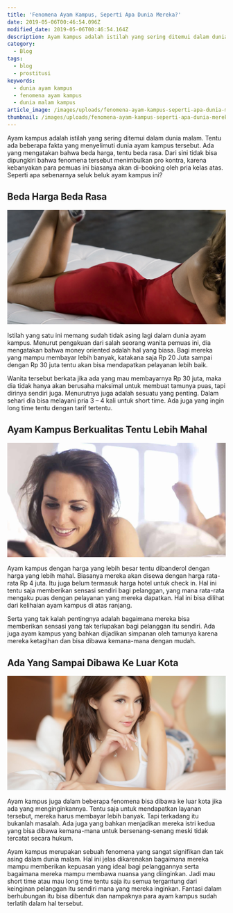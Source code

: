 ```yaml
---
title: 'Fenomena Ayam Kampus, Seperti Apa Dunia Mereka?'
date: 2019-05-06T00:46:54.096Z
modified_date: 2019-05-06T00:46:54.164Z
description: Ayam kampus adalah istilah yang sering ditemui dalam dunia malam. Tentu ada beberapa fakta yang menyelimuti dunia ayam kampus tersebut.
category:
  - Blog
tags:
  - blog
  - prostitusi
keywords:
  - dunia ayam kampus
  - fenomena ayam kampus
  - dunia malam kampus
article_image: /images/uploads/fenomena-ayam-kampus-seperti-apa-dunia-mereka-3.jpg
thumbnail: /images/uploads/fenomena-ayam-kampus-seperti-apa-dunia-mereka-3-thumb.jpg
---
```

Ayam kampus adalah istilah yang sering ditemui dalam dunia malam. Tentu ada beberapa fakta yang menyelimuti dunia ayam kampus tersebut. Ada yang mengatakan bahwa beda harga, tentu beda rasa. Dari sini tidak bisa dipungkiri bahwa fenomena tersebut menimbulkan pro kontra, karena kebanyakan para pemuas ini biasanya akan di-booking oleh pria kelas atas. Seperti apa sebenarnya seluk beluk ayam kampus ini?



## Beda Harga Beda Rasa

![Fenomena Ayam Kampus, Seperti Apa Dunia Mereka?](/images/uploads/fenomena-ayam-kampus-seperti-apa-dunia-mereka-3.jpg)

Istilah yang satu ini memang sudah tidak asing lagi dalam dunia ayam kampus. Menurut pengakuan dari salah seorang wanita pemuas ini, dia mengatakan bahwa money oriented adalah hal yang biasa. Bagi mereka yang mampu membayar lebih banyak, katakana saja Rp 20 Juta sampai dengan Rp 30 juta tentu akan bisa mendapatkan pelayanan lebih baik.

Wanita tersebut berkata jika ada yang mau membayarnya Rp 30 juta, maka dia tidak hanya akan berusaha maksimal untuk membuat tamunya puas, tapi dirinya sendiri juga. Menurutnya  juga adalah sesuatu yang penting. Dalam sehari dia bisa melayani pria 3 – 4 kali untuk short time. Ada juga yang ingin long time tentu dengan tarif tertentu.



## Ayam Kampus Berkualitas Tentu Lebih Mahal

![Fenomena Ayam Kampus, Seperti Apa Dunia Mereka?](/images/uploads/fenomena-ayam-kampus-seperti-apa-dunia-mereka-2.jpg)

Ayam kampus dengan harga yang lebih besar tentu dibanderol dengan harga yang lebih mahal. Biasanya mereka akan disewa dengan harga rata-rata Rp 4 juta. Itu juga belum termasuk harga hotel untuk check in. Hal ini tentu saja memberikan sensasi sendiri bagi pelanggan, yang mana rata-rata mengaku puas dengan pelayanan yang mereka dapatkan. Hal ini bisa dilihat dari kelihaian ayam kampus di atas ranjang.

Serta yang tak kalah pentingnya adalah bagaimana mereka bisa memberikan sensasi yang tak terlupakan bagi pelanggan itu sendiri. Ada juga ayam kampus yang bahkan dijadikan simpanan oleh tamunya karena mereka ketagihan dan bisa dibawa kemana-mana dengan mudah.



## Ada Yang Sampai Dibawa Ke Luar Kota

![Fenomena Ayam Kampus, Seperti Apa Dunia Mereka?](/images/uploads/fenomena-ayam-kampus-seperti-apa-dunia-mereka-1.jpg)

Ayam kampus juga dalam beberapa fenomena bisa dibawa ke luar kota jika ada yang menginginkannya. Tentu saja untuk mendapatkan layanan tersebut, mereka harus membayar lebih banyak. Tapi terkadang itu bukanlah masalah. Ada juga yang bahkan menjadikan mereka istri kedua yang bisa dibawa kemana-mana untuk bersenang-senang meski tidak tercatat secara hukum.

Ayam kampus merupakan sebuah fenomena yang sangat signifikan dan tak asing dalam dunia malam. Hal ini jelas dikarenakan bagaimana mereka mampu memberikan kepuasan yang ideal bagi pelanggannya serta bagaimana mereka mampu membawa nuansa yang diinginkan. Jadi mau short time atau mau long time tentu saja itu semua tergantung dari keinginan pelanggan itu sendiri mana yang mereka inginkan. Fantasi dalam berhubungan itu bisa dibentuk dan nampaknya para ayam kampus sudah terlatih dalam hal tersebut.
